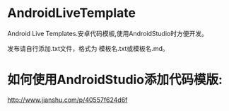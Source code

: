# AndroidLiveTemplate
Android Live Templates.安卓代码模板,使用AndroidStudio时方便开发。

发布请自行添加.txt文件，格式为 模板名.txt或模板名.md。


# 如何使用AndroidStudio添加代码模版:
http://www.jianshu.com/p/40557f624d6f
